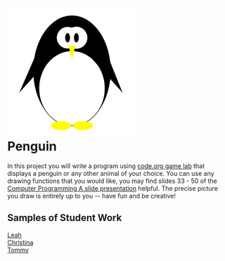 ![](Penguin.JPG)   
Penguin
=============

In this project you will write a program using [code.org game lab](https://code.org/educate/gamelab) that displays a penguin or any other animal of your choice. You can use any drawing functions that you would like, you may find slides 33 - 50 of the [Computer Programming A slide presentation](https://docs.google.com/presentation/d/1fm_Di0qR4HpRWTf8tJtcW3u5by3OrilfXIPZ517K1js/edit?usp=sharing) helpful. The precise picture you draw is entirely up to you -- have fun and be creative!

Samples of Student Work
-----------------------
[Leah](https://studio.code.org/projects/gamelab/VqS6vwrCdjZBdH5UX3EOyThj-5JtRHVYDQ_4RvFKsuo)   
[Christina](https://studio.code.org/projects/gamelab/5RCikKVSKhrOoGX47b-OeD1-v8qlCDgfELGhrcoHArI)  
[Tommy](https://studio.code.org/projects/gamelab/q1NbW3Z6QFoXF9Ii0kq4VpBSgGdGkGbiJjhy0UFDuSA)   

